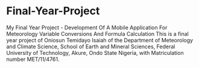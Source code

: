 # Final-Year-Project
My Final Year Project - Development Of A Mobile Application For Meteorology Variable Conversions And Formula Calculation
This is a final year project of Oniosun Temidayo Isaiah of the Department of Meteorology and Climate Science, School of Earth and Mineral Sciences, Federal University of Technology, Akure, Ondo State Nigeria, with Matriculation number MET/11/4761. 
